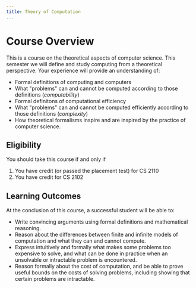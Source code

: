 ```yaml
---
title: Theory of Computation
...
```


# Course Overview 

This is a course on the theoretical aspects of computer science. This semester we will define and study computing from a theoretical perspective. Your experience will provide an understanding of:

- Formal definitions of computing and computers
- What "problems" can and cannot be computed according to those definitions (*computability*)
- Formal definitons of computational efficiency
- What "problems" can and cannot be computed efficiently according to those definitions (*complexity*)
- How theoretical formalisms inspire and are inspired by the practice of computer science.


## Eligibility

You should take this course if and only if

1. You have credit (or passed the placement test) for  CS 2110
1. You have credit for CS 2102

## Learning Outcomes

At the conclusion of this course, a successful student will be able to:

- Write convincing arguments using formal definitions and mathematical reasoning.
- Reason about the differences between finite and infinite models of computation and what they can and cannot compute.
- Express intuitively and formally what makes some problems too expensive to solve, and what can be done in practice when an unsolvable or intractable problem is encountered.
- Reason formally about the cost of computation, and be able to prove useful bounds on the costs of solving problems, including showing that certain problems are intractable.



